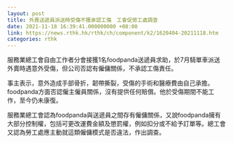 ```yaml
---
layout: post
title: 外賣送遞員派送時受傷不獲承認工傷　工會促勞工處調查
date: 2021-11-18 16:39:41.000000000 +08:00
link: https://news.rthk.hk/rthk/ch/component/k2/1620404-20211118.htm
categories: rthk
---
```


服務業總工會自由工作者分會接獲1名foodpanda送遞員求助，於7月騎單車派送外賣時遇意外受傷，但公司否認有僱傭關係，不承認工傷責任。

事主表示，意外造成手部骨折，韌帶撕裂，受傷的手術和醫療費由自己承擔。foodpanda方面否認僱主僱員關係，沒有提供任何賠償。他於受傷期間不能工作，至今仍未康復。

服務業總工會認為foodpanda與送遞員之間存有僱傭關係，又說foodpanda擁有大部分控制權，包括可更改運費金額及懲罰權，例如扣分或不給予訂單等。總工會又認為勞工處應主動就這類僱傭模式是否違法，作出調查。
